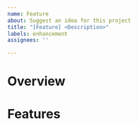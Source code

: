 ```yaml
---
name: Feature
about: Suggest an idea for this project
title: "[Feature] <Description>"
labels: enhancement
assignees: ''

---
```


# Overview

# Features
